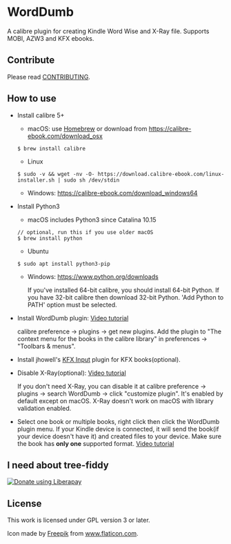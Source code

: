 # WordDumb

A calibre plugin for creating Kindle Word Wise and X-Ray file. Supports MOBI, AZW3 and KFX ebooks.

## Contribute

Please read [CONTRIBUTING](./docs/CONTRIBUTING.md).

## How to use

- Install calibre 5+

  - macOS: use [Homebrew](https://brew.sh) or download from https://calibre-ebook.com/download_osx

  ```
  $ brew install calibre
  ```

  - Linux

  ```
  $ sudo -v && wget -nv -O- https://download.calibre-ebook.com/linux-installer.sh | sudo sh /dev/stdin
  ```

  - Windows: https://calibre-ebook.com/download_windows64

- Install Python3

  - macOS includes Python3 since Catalina 10.15

  ```
  // optional, run this if you use older macOS
  $ brew install python
  ```

  - Ubuntu

  ```
  $ sudo apt install python3-pip
  ```

  - Windows: https://www.python.org/downloads

    If you've installed 64-bit calibre, you should install 64-bit Python. If you have 32-bit calibre then download 32-bit Python. 'Add Python to PATH' option must be selected.

- Install WordDumb plugin: [Video tutorial](https://upload.wikimedia.org/wikipedia/commons/transcoded/7/7f/Install_calibre_plugin.webm/Install_calibre_plugin.webm.1440p.vp9.webm)

    calibre preference -> plugins -> get new plugins. Add the plugin to "The context menu for the books in the calibre library" in preferences -> "Toolbars & menus".

- Install jhowell's [KFX Input](https://www.mobileread.com/forums/showthread.php?t=291290) plugin for KFX books(optional).

- Disable X-Ray(optional): [Video tutorial](https://upload.wikimedia.org/wikipedia/commons/transcoded/7/79/Configure_calibre_plugin.webm/Configure_calibre_plugin.webm.1440p.vp9.webm)

    If you don't need X-Ray, you can disable it at calibre preference -> plugins -> search WordDumb -> click "customize plugin". It's enabled by default except on macOS. X-Ray doesn't work on macOS with library validation enabled.

- Select one book or multiple books, right click then click the WordDumb plugin menu. If your Kindle device is connected, it will send the book(if your device doesn't have it) and created files to your device. Make sure the book has **only one** supported format. [Video tutorial](https://upload.wikimedia.org/wikipedia/commons/transcoded/a/ae/Usage_tutorial_of_WordDumb.webm/Usage_tutorial_of_WordDumb.webm.1440p.vp9.webm)

## I need about tree-fiddy

<a href="https://liberapay.com/xxyzz/donate"><img alt="Donate using Liberapay" src="https://liberapay.com/assets/widgets/donate.svg"></a>

## License

This work is licensed under GPL version 3 or later.

Icon made by <a href="https://www.flaticon.com/authors/freepik" title="Freepik">Freepik</a> from <a href="https://www.flaticon.com/" title="Flaticon">www.flaticon.com</a>.
